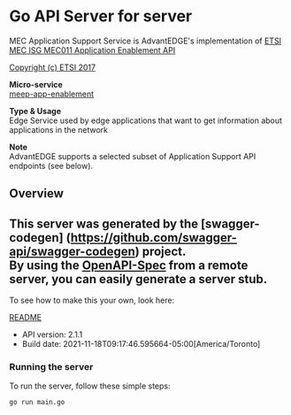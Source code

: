 # Go API Server for server

MEC Application Support Service is AdvantEDGE's implementation of [ETSI MEC ISG MEC011 Application Enablement API](https://www.etsi.org/deliver/etsi_gs/MEC/001_099/011/02.01.01_60/gs_MEC011v020101p.pdf) <p>[Copyright (c) ETSI 2017](https://forge.etsi.org/etsi-forge-copyright-notice.txt) <p>**Micro-service**<br>[meep-app-enablement](https://github.com/InterDigitalInc/AdvantEDGE/tree/master/go-apps/meep-app-enablement/server/app-support) <p>**Type & Usage**<br>Edge Service used by edge applications that want to get information about applications in the network <p>**Note**<br>AdvantEDGE supports a selected subset of Application Support API endpoints (see below).

## Overview
This server was generated by the [swagger-codegen]
(https://github.com/swagger-api/swagger-codegen) project.  
By using the [OpenAPI-Spec](https://github.com/OAI/OpenAPI-Specification) from a remote server, you can easily generate a server stub.  
-

To see how to make this your own, look here:

[README](https://github.com/swagger-api/swagger-codegen/blob/master/README.md)

- API version: 2.1.1
- Build date: 2021-11-18T09:17:46.595664-05:00[America/Toronto]


### Running the server
To run the server, follow these simple steps:

```
go run main.go
```


